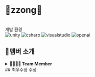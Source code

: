 # 🐶zzong🐶
<br>개발 환경</br>
<img alt="unity" src ="https://img.shields.io/badge/unity-412991.svg?&style=for-the-badge&logo=unity&logoColor=white"/>
<img alt="csharp" src ="https://img.shields.io/badge/csharp-512BD4.svg?&style=for-the-badge&logo=csharp&logoColor=white"/>
<img alt="visualstudio" src ="https://img.shields.io/badge/visualstudio-5C2D91.svg?&style=for-the-badge&logo=visualstudio&logoColor=white"/>
<img alt="openai" src ="https://img.shields.io/badge/openaio-412991.svg?&style=for-the-badge&logo=openai&logoColor=white"/>
## 🎤멤버 소개

<details>
<summary> <b>👨‍👨‍👧‍👦 Team Member</b></summary><br>
  
</br>
<table>
  <tr>
    <td align="center">
      <a href="https://github.com/99narii">
        <img src="https://github.com/99narii.png" width="150px;" alt="나희"/>
        <br />
        <sub><b> 👑김나희 </b><br>🙋‍♂️ 팀장,기획,관리자</sub>
      </a>
    </td>
    <td align="center">
      <a href="https://github.com/pch229">
        <img src="https://github.com/pch229.png" width="150px;" alt="찬혁"/>
        <br />
        <sub><b> 박찬혁 </b><br>🙋‍♂️ 인벤토리,카메라,유저움직임 담당</sub>
      </a>
    </td>
    <td align="center">
      <a href="https://github.com/seohyunisthebest">
        <img src="https://github.com/seohyunisthebest.png" width="150px;" alt="서현"/>
        <br />
        <sub><b> 이서현 </b><br>🙋‍♂️ 미니게임 개발, 영상편집, 기획, 스토리, 퀘스트 담당</sub>
      </a>
    </td>
    <td align="center">
      <a href="https://github.com/chl9430">
        <img src="https://github.com/chl9430.png" width="150px;" alt="정훈"/>
        <br />
        <sub><b> 최정훈 </b><br>🙋‍♂️ 인벤토리,카메라,유저움직임,싱글톤 담당</sub>
      </a>
    </td>
    <td align="center">
      <a href="https://github.com/YuliusCS">
        <img src="https://github.com/YuliusCS.png" width="150px;" alt="하율"/>
        <br />
        <sub><b> 하율 </b><br>🙋‍♂️ 기획, 스토리, BM, 퀘스트, 발표자</sub>
      </a>
    </td>
  </tr>
</table>
</details>
## 최우수상 수상 


